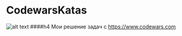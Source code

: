 # CodewarsKatas
![alt text](https://www.codewars.com/users/max.freedman/badges/large)
####h4
Мои решение задач с https://www.codewars.com 
